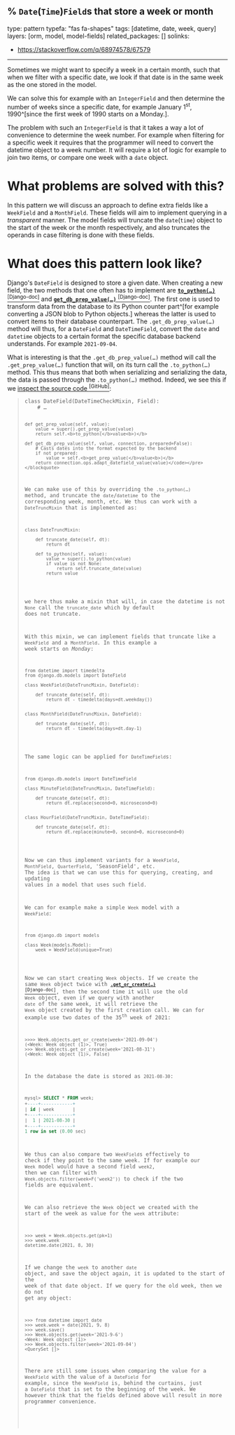 % `Date`(`Time`)`Field`s that store a week or month
---
type: pattern
typefa: "fas fa-shapes"
tags: [datetime, date, week, query]
layers: [orm, model, model-fields]
related_packages: []
solinks:
- https://stackoverflow.com/q/68974578/67579
---

Sometimes we might want to specify a week in a certain month, such that
when we filter with a specific date, we look if that date is in the same
week as the one stored in the model.

We can solve this for example with an `IntegerField` and then determine
the number of weeks since a specific date, for example January 1<sup>st</sup>,
1990^[since the first week of 1990 starts on a Monday.].

The problem with such an `IntegerField` is that it takes a way a lot of
convenience to determine the week number. For example when filtering
for a specific week it requires that the programmer will need to convert
the datetime object to a week number. It will require a lot of logic
for example to join two items, or compare one week with a `date` object.

# What problems are solved with this?

In this pattern we will discuss an approach to define extra fields like a `WeekField`
and a `MonthField`. These fields will aim to implement querying in a *transparent*
manner. The model fields will truncate the `date`(`time`) object to the start of the
week or the month respectively, and also truncates the operands in case filtering is
done with these fields.

# What does this pattern look like?

Django's `DateField` is designed to store a given date. When creating a new
field, the two methods that one often has to implement are
[**<code>to_python(&hellip;)</code>** <sup>[Django-doc]</sup>](https://docs.djangoproject.com/en/dev/ref/models/fields/#django.db.models.Field.to_python)
and [**<code>get_db_prep_value(&hellip;)</code>** <sup>[Django-doc]</sup>](https://docs.djangoproject.com/en/dev/ref/models/fields/#django.db.models.Field.get_db_prep_value).
The first one is used to transform data from the database to its
Python counter part^[for example converting a JSON blob to Python objects.] whereas the latter is used to convert
items to their database counterpart. The <code>.get_db_prep_value(&hellip;)</code>
method will thus, for a `DateField` and `DateTimeField`, convert the `date` and `datetime`
objects to a certain format the specific database backend understands. For example `2021-09-04`.

What is interesting is that the <code>.get_db_prep_value(&hellip;)</code> method will call the
<code>.get_prep_value(&hellip;)</code> function that will, on its turn call the <code>.to_python(&hellip;)</code>
method. This thus means that both when serializing and serializing the data, the data is
passed through the <code>.to_python(&hellip;)</code> method. Indeed, we see this if we [inspect the source code <sup>[GitHub]</sup>](https://github.com/django/django/blob/stable/3.2.x/django/db/models/fields/__init__.py#L1264-L1272):

<blockquote><pre class="python"><code>class DateField(DateTimeCheckMixin, Field):
    # &hellip;

    def get_prep_value(self, value):
        value = super().get_prep_value(value)
        return self.<b>to_python(</b>value<b>)</b>

    def get_db_prep_value(self, value, connection, prepared=False):
        # Casts dates into the format expected by the backend
        if not prepared:
            value = self.<b>get_prep_value(</b>value<b>)</b>
        return connection.ops.adapt_datefield_value(value)</code></pre></blockquote>

We can make use of this by overriding the <code>.to_python(&hellip;)</code> method, and truncate
the `date`/`datetime` to the corresponding week, month, etc. We thus can work with a `DateTruncMixin` that
is implemented as:

<pre class="python"><code>class DateTruncMixin:

    def truncate_date(self, dt):
        return dt

    def to_python(self, value):
        value = super().to_python(value)
        if value is not None:
            return self.truncate_date(value)
        return value</code></pre>

we here thus make a mixin that will, in case the datetime is not `None` call the `truncate_date` which
by default does not truncate.

With this mixin, we can implement fields that truncate like a `WeekField` and a `MonthField`. In
this example a week starts on *Monday*:

<pre class="python"><code>from datetime import timedelta
from django.db.models import DateField

class WeekField(DateTruncMixin, DateField):
    
    def truncate_date(self, dt):
        return dt - timedelta(days=dt.weekday())


class MonthField(DateTruncMixin, DateField):

    def truncate_date(self, dt):
        return dt - timedelta(days=dt.day-1)</code></pre>

The same logic can be applied for `DateTimeField`s:

<pre class="python"><code>from django.db.models import DateTimeField

class MinuteField(DateTruncMixin, DateTimeField):
    
    def truncate_date(self, dt):
        return dt.replace(second=0, microsecond=0)


class HourField(DateTruncMixin, DateTimeField):

    def truncate_date(self, dt):
        return dt.replace(minute=0, second=0, microsecond=0)</code></pre>


Now we can thus implement variants for a `WeekField`, `MonthField`, `QuarterField`, 'SeasonField', etc.
The idea is that we can use this for querying, creating, and updating values in a model that uses
such field.

We can for example make a simple `Week` model with a `WeekField`:

<pre class="python"><code>from django.db import models

class Week(models.Model):
    week = WeekField(unique=True)</code></pre>

Now we can start creating `Week` objects. If we create the same `Week` object
twice with [**<code>.get_or_create(&hellip;)</code>** <sup>[Django-doc]</sup>](https://docs.djangoproject.com/en/dev/ref/models/querysets/#get-or-create),
then the second time it will use the old `Week` object, even if we query
with another `date` of the same week, it will retrieve the `Week` object
created by the first creation call. We can for example use two dates of the 35<sup>th</sup>
week of 2021:

```pycon
>>>> Week.objects.get_or_create(week='2021-09-04')
(<Week: Week object (1)>, True)
>>> Week.objects.get_or_create(week='2021-08-31')
(<Week: Week object (1)>, False)
```

In the database the date is stored as `2021-08-30`:

```sql
mysql> SELECT * FROM week;
+----+------------+
| id | week       |
+----+------------+
|  1 | 2021-08-30 |
+----+------------+
1 row in set (0.00 sec)
```

We thus can also compare two `WeekField`s effectively
to check if they point to the same week. If for example
our `Week` model would have a second field `week2`, then
we can filter with `Week.objects.filter(week=F('week2'))`
to check if the two fields are equivalent.

We can also retrieve the `Week` object we created with
the start of the week as value for the `week` attribute:

```pycon
>>> week = Week.objects.get(pk=1)
>>> week.week
datetime.date(2021, 8, 30)
```

If we change the `week` to another `date` object, and save
the object again, it is updated to the start of the week
of that date object. If we query for the old week, then we
do not get any object:

```pycon
>>> from datetime import date
>>> week.week = date(2021, 9, 8)
>>> week.save()
>>> Week.objects.get(week='2021-9-6')
<Week: Week object (1)>
>>> Week.objects.filter(week='2021-09-04')
<QuerySet []>
```

There are still some issues when comparing the value for a `WeekField`
with the value of a `DateField` for example, since the `WeekField` is,
behind the curtains, just a `DateField` that is set to the beginning
of the week. We however think that the fields defined above
will result in more programmer convenience.
